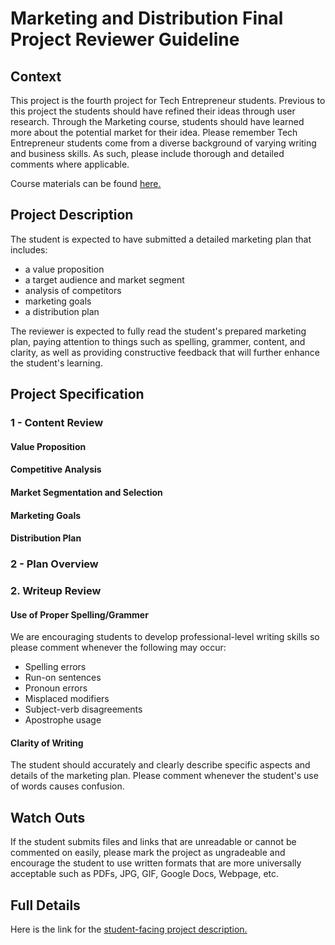 Marketing and Distribution Final Project Reviewer Guideline
=============================================

## Context

This project is the fourth project for Tech Entrepreneur students. Previous to this project the students should have refined their ideas through user research. Through the Marketing course, students should have learned more about the potential market for their idea. Please remember Tech Entrepreneur students come from a diverse background of varying writing and business skills. As such, please include thorough and detailed comments where applicable.

Course materials can be found [here.]()

## Project Description

The student is expected to have submitted a detailed marketing plan that includes:

* a value proposition
* a target audience and market segment
* analysis of competitors
* marketing goals
* a distribution plan

The reviewer is expected to fully read the student's prepared marketing plan, paying attention to things such as spelling, grammer, content, and clarity, as well as providing constructive feedback that will further enhance the student's learning.

<!--Here is an example <project href = ...>.-->

## Project Specification

### 1 - Content Review

	
#### Value Proposition


#### Competitive Analysis


#### Market Segmentation and Selection


#### Marketing Goals


#### Distribution Plan

### 2 - Plan Overview

### 2. Writeup Review

#### Use of Proper Spelling/Grammer

We are encouraging students to develop professional-level writing skills so please comment whenever the following may occur:

* Spelling errors
* Run-on sentences
* Pronoun errors
* Misplaced modifiers
* Subject-verb disagreements
* Apostrophe usage

#### Clarity of Writing

The student should accurately and clearly describe specific aspects and details of the marketing plan. Please comment whenever the student's use of words causes confusion.

## Watch Outs

If the student submits files and links that are unreadable or cannot be commented on easily, please mark the project as ungradeable and encourage the student to use written formats that are more universally acceptable such as PDFs, JPG, GIF, Google Docs, Webpage, etc.

## Full Details

Here is the link for the [student-facing project description.](https://docs.google.com/document/d/1TeSOSsYRUcOqwNM3V08j98VSEXJ768g8NpeH3zBntFk/pub?embedded=true)